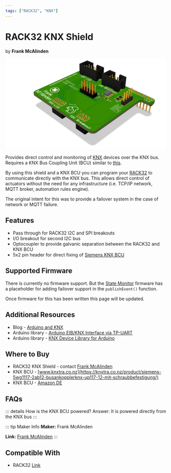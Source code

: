 ```yaml
---
tags: ["RACK32", "KNX"]
---
```

# RACK32 KNX Shield
<p class="maker">by <b>Frank McAlinden</b></p>

<!-- Board Image -->
![RACK32 KNX Shield](/images/rack32-knx-shield-side.jpg)

<!-- Board Description -->
Provides direct control and monitoring of [KNX](https://www.knx.org/) devices over the KNX bus. Requires a KNX Bus Coupling Unit (BCU) similar to [this](https://knxtra.co.nz/product/siemens-5wg1117-2ab12-busankopplerknx-up117-12-mit-schraubbefestigung/). 

By using this shield and a KNX BCU you can program your [RACK32](/docs/hardware/controllers/rack32.html) to communicate directly with the KNX bus. This allows direct control of actuators without the need for any infrastructure (i.e. TCP/IP network, MQTT broker, automation rules engine).

The original intent for this was to provide a failover system in the case of network or MQTT failure.

## Features
- Pass through for RACK32 I2C and SPI breakouts
- I/O breakout for second I2C bus
- Optocoupler to provide galvanic separation between the RACK32 and KNX BCU
- 5x2 pin header for direct fixing of [Siemens KNX BCU](https://knxtra.co.nz/product/siemens-5wg1117-2ab12-busankopplerknx-up117-12-mit-schraubbefestigung/)

## Supported Firmware
There is currently no firmware support. But the [State Monitor](/docs/firmware/state-monitor-esp32.html) firmware has a placeholder for adding failover support in the `publishEvent()` function.

Once firmware for this has been written this page will be updated.

## Additional Resources
- Blog - [Arduino and KNX](https://intranet-of-things.com/smarthome/infrastructure/knx/arduino/)
- Arduino library - [Arduino EIB/KNX Interface via TP-UART](https://github.com/thorsten-gehrig/arduino-tpuart-knx-user-forum)
- Arduino library - [KNX Device Library for Arduino](http://liwan.fr/KnxWithArduino/)

## Where to Buy
- RACK32 KNX Shield - contact [Frank McAlinden](/glossary/makers.html)
- KNX BCU - [www.knxtra.co.nz](https://knxtra.co.nz/product/siemens-5wg1117-2ab12-busankopplerknx-up117-12-mit-schraubbefestigung/)
- KNX BCU - [Amazon DE](https://www.amazon.de/-/en/Siemens-Coupler-Fixing-Hanging-Bracket/dp/B00B7ZI5FO)

## FAQs
::: details 
How is the KNX BCU powered? Answer: It is powered directly from the KNX bus
:::

::: tip Maker Info
**Maker:** Frank McAlinden

**Link:** [Frank McAlinden](/glossary/makers.html)
:::

## Compatible With
- RACK32 [Link](/docs/hardware/controllers/rack32.html)